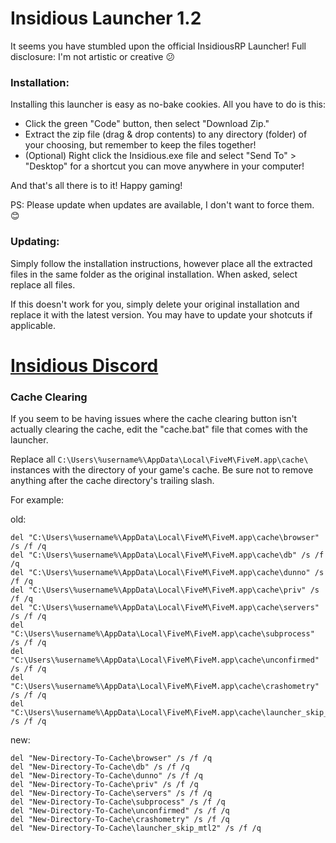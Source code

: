 # Insidious Launcher 1.2
It seems you have stumbled upon the official InsidiousRP Launcher!
Full disclosure: I'm not artistic or creative 😕

### Installation:
Installing this launcher is easy as no-bake cookies.
All you have to do is this:
- Click the green "Code" button, then select "Download Zip."
- Extract the zip file (drag & drop contents) to any directory (folder) of your choosing, but remember to keep the files together!
- (Optional) Right click the Insidious.exe file and select "Send To" > "Desktop" for a shortcut you can move anywhere in your computer!

And that's all there is to it! Happy gaming!

PS: Please update when updates are available, I don't want to force them. 😊

### Updating:
Simply follow the installation instructions, however place all the extracted files in the same folder as the original installation.
When asked, select replace all files.

If this doesn't work for you, simply delete your original installation and replace it with the latest version. You may have to update your shotcuts if applicable.

# [Insidious Discord](discord.gg/insidiousrp)

### Cache Clearing

If you seem to be having issues where the cache clearing button isn't actually clearing the cache,
edit the "cache.bat" file that comes with the launcher.

Replace all `C:\Users\%username%\AppData\Local\FiveM\FiveM.app\cache\` instances with the directory of your game's cache. Be sure not to remove anything after the cache directory's trailing slash.

For example:

old:
```
del "C:\Users\%username%\AppData\Local\FiveM\FiveM.app\cache\browser" /s /f /q
del "C:\Users\%username%\AppData\Local\FiveM\FiveM.app\cache\db" /s /f /q
del "C:\Users\%username%\AppData\Local\FiveM\FiveM.app\cache\dunno" /s /f /q
del "C:\Users\%username%\AppData\Local\FiveM\FiveM.app\cache\priv" /s /f /q
del "C:\Users\%username%\AppData\Local\FiveM\FiveM.app\cache\servers" /s /f /q
del "C:\Users\%username%\AppData\Local\FiveM\FiveM.app\cache\subprocess" /s /f /q
del "C:\Users\%username%\AppData\Local\FiveM\FiveM.app\cache\unconfirmed" /s /f /q
del "C:\Users\%username%\AppData\Local\FiveM\FiveM.app\cache\crashometry" /s /f /q
del "C:\Users\%username%\AppData\Local\FiveM\FiveM.app\cache\launcher_skip_mtl2" /s /f /q
```
new:
```
del "New-Directory-To-Cache\browser" /s /f /q
del "New-Directory-To-Cache\db" /s /f /q
del "New-Directory-To-Cache\dunno" /s /f /q
del "New-Directory-To-Cache\priv" /s /f /q
del "New-Directory-To-Cache\servers" /s /f /q
del "New-Directory-To-Cache\subprocess" /s /f /q
del "New-Directory-To-Cache\unconfirmed" /s /f /q
del "New-Directory-To-Cache\crashometry" /s /f /q
del "New-Directory-To-Cache\launcher_skip_mtl2" /s /f /q
```
